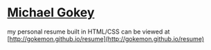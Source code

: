 


# [Michael Gokey](http://gokemon.github.io/resume  "Michael Gokey") 

my personal resume built in HTML/CSS can be viewed at [http://gokemon.github.io/resume](http://gokemon.github.io/resume)


